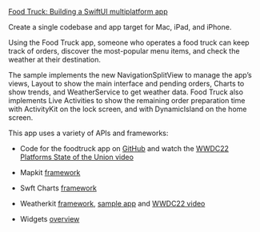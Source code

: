 [Food Truck: Building a SwiftUI multiplatform app](https://developer.apple.com/documentation/swiftui/food_truck_building_a_swiftui_multiplatform_app)

Create a single codebase and app target for Mac, iPad, and iPhone.

Using the Food Truck app, someone who operates a food truck can keep track of orders, discover the most-popular menu items, and check the weather at their destination. 

The sample implements the new NavigationSplitView to manage the app’s views, Layout to show the main interface and pending orders, Charts to show trends, and WeatherService to get weather data. Food Truck also implements Live Activities to show the remaining order preparation time with ActivityKit on the lock screen, and with DynamicIsland on the home screen.

This app uses a variety of APIs and frameworks:

* Code for the foodtruck app on [GitHub](https://github.com/apple/sample-food-truck) and watch the [WWDC22 Platforms State of the Union video](https://developer.apple.com/videos/play/wwdc2022/102/)

* Mapkit [framework](https://developer.apple.com/documentation/mapkit)

* Swft Charts [framework](https://developer.apple.com/documentation/charts)
  
* Weatherkit [framework](https://developer.apple.com/documentation/WeatherKit), [sample app](https://developer.apple.com/documentation/weatherkit/fetching_weather_forecasts_with_weatherkit) and [WWDC22 video](https://developer.apple.com/wwdc22/10003/)

* Widgets [overview](https://developer.apple.com/widgets/)
